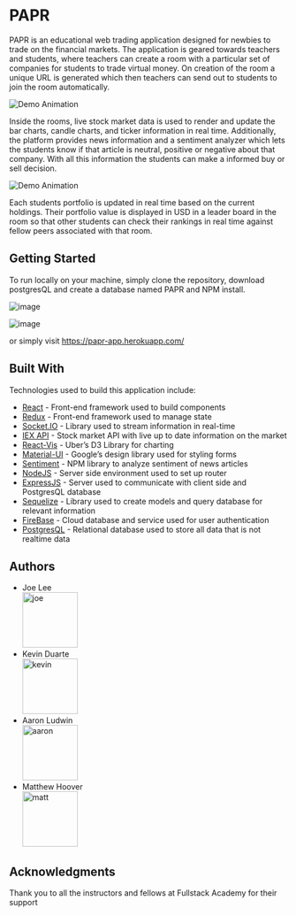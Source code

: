 # PAPR

PAPR is an educational web trading application designed for newbies to trade on the financial markets. The application is geared towards teachers and students, where teachers can create a room with a particular set of companies for students to trade virtual money. On creation of the room a unique URL is generated which then teachers can send out to students to join the room automatically. 

![Demo Animation](../assets/createfourm.gif?raw=true)


Inside the rooms, live stock market data is used to render and update the bar charts, candle charts, and ticker information in real time. Additionally, the platform provides news information and a sentiment analyzer which lets the students know if that article is neutral, positive or negative about that company. With all this information the students can make a informed buy or sell decision. 

![Demo Animation](../assets/screencast.gif?raw=true)

Each students portfolio is updated in real time based on the current holdings. Their portfolio value is displayed in USD in a leader board in the room so that other students can check their rankings in real time against fellow peers associated with that room.


## Getting Started

To run locally on your machine, simply clone the repository, download postgresQL and create a database named PAPR and NPM install.

![image](../assets/createdb.png?raw=true)


![image](../assets/npminstall.png?raw=true)

or simply visit https://papr-app.herokuapp.com/

## Built With
Technologies used to build this application include:
* [React](https://reactjs.org/) - Front-end framework used to build components
* [Redux](https://redux.js.org/) - Front-end framework used to manage state 
* [Socket.IO](https://socket.io/) - Library used to stream information in real-time
* [IEX API](https://iextrading.com/developer/) - Stock market API with live up to date information on the market
* [React-Vis](https://uber.github.io/react-vis/) - Uber’s D3 Library for charting
* [Material-UI](https://material-ui.com/) - Google’s design library used for styling forms
* [Sentiment](https://www.npmjs.com/package/sentiment) - NPM library to analyze sentiment of news articles  
* [NodeJS](https://nodejs.org/en/) - Server side environment used to set up router 
* [ExpressJS](https://expressjs.com/) - Server used to communicate with client side and PostgresQL database 
* [Sequelize](http://docs.sequelizejs.com/) - Library used to create models and query database for relevant information
* [FireBase](https://firebase.google.com/) -  Cloud database and service used for user authentication
* [PostgresQL](https://www.postgresql.org/) -  Relational database used to store all data that is not realtime data


## Authors
* Joe Lee <br/> <img src="../assets/0-1.png" alt="joe" width="100"/>
* Kevin Duarte <br/> <img src="../assets/0-2.png" alt="kevin" width="100"/>
* Aaron Ludwin <br/> <img src="../assets/0.png" alt="aaron" width="100"/>
* Matthew Hoover <br/> <img src="../assets/0-3.png" alt="matt" width="100"/>

## Acknowledgments
Thank you to all the instructors and fellows at Fullstack Academy for their support 
